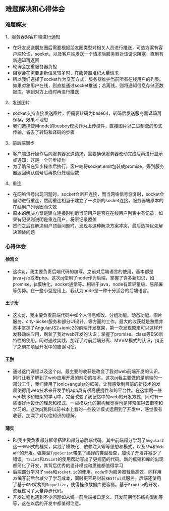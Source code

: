 ## 难题解决和心得体会

### 难题解决
1、服务器对客户端进行通知
- 在好友发送朋友圈后需要根据朋友圈类型对相关人员进行推送，可选方案有客户端轮询，socket，以及客户端发送一个请求后服务器对该请求阻塞，直到有新通知再返回
- 轮询会加重服务器负担
- 阻塞会在需要更新信息较多时，在服务器堆积大量请求
- 所以我们选择了socket作为交互方式，服务器维护当前所有在线用户的列表。如果对象用户在线，则直接通过socket推送；若离线，则将通知信息存储至数据库，等到对方上线时再进行推送

2、发送图片
- socket支持直接发送图片，但需要转码为base64，转码后发送服务器译码再保存，效果不理想
- 我们选择使用node的busboy模块作为上传控件，直接图片以二进制流的形式传输，省去了转码和译码的步骤

3、前后端同步
- 客户端进行操作后向服务器发送请求，需要确保服务器改动完成后再进行显示或通知，这是一个异步操作
- 为了确保在异步操作后执行，客户端将socket.emit包装成promise，等到服务器返回确认信号后再执行处理函数

4、重连
- 在网络信号出现问题时，socket会断开连接，而当网络信号恢复时，socket会自动进行重连，然而重连相当于建立了一次新的socket连接，服务器端原本的在线用户列表因而失效
- 原本的解决方案是建立连接时判断当前用户是否在在线用户列表中有记录，如果有记录则说明是重连用户，将原记录覆盖
- 然而之后在解决用户顶替问题时，发现与这种解决方案冲突，最后选择优先解决顶替问题

### 心得体会

#### 徐凯文
- 这次pj，我主要负责后端代码的编写。之前对后端语言的使用，基本都是java+jsp或者php。这次pj使用了node作为后端，掌握了许多新知识，如promise，js模块化，socket通信等。相较于java，node有着轻量级、易部署等优势。在一些小型应用上，我认为node是一种十分适合的后端语言。

#### 王子珩
- 这次pj，我主要负责前端代码中如个人信息修改、分组功能、动态功能、图片服务、city-picker服务和部分UI设计，等方面的工作。最大的收获就是熟悉并基本掌握了AngularJS2+ionic2的前端开发框架，第一次发现原来可以这样开发移动端应用，刷新了我对web开发的认识；掌握了promise、class等ES6新特性的使用。同时通过实践，加深了对前后端分离、MVVM模式的认识，纠正了之前在项目开发中的错误习惯。

#### 王翀
- 通过这门课程以及这个pj，最主要的收获是改变了我对web前端开发的认识，同时让我了解到了web应用开发的前沿的技术。这次pj我主要做的是前端的一部分工作，我们使用了ionic+angular的框架，让我感受到目前的新技术的发展使得用web技术来开发手机app具有很高便捷性和跨平台性。在这学期一些web技术和框架的学习中，完全改变了我记忆中的web的开发方式，同时有一些很好地设计的理念和模式、一些模块化的架构我觉得也是非常值得去借鉴和学习的。这次pj我将以前书本上看的一些设计模式运用到了开发中，感觉很有收获，加深了对以往知识的理解。

#### 蒲实
- PJ我主要负责部分框架搭建和部分前后端代码。其中前端部分学习了`Angular2`这一`MVVM`式的框架，实践了模块化、依赖注入等等思想和模式，以及`SPA`和`Web APP`的开发。强类型`TypeScript`带来了编译的类型检查，加快了开发并减少了错误。`TSLint`和`JSLint`的使用帮助写出了更规范的代码。新的框架和库的出现都简化了开发，其背后优秀的设计模式和思维都值得学习
- 后端部分学习了`node`和`socket.io`的使用，`node`作为服务器轻量高效，同样用`JS`编写前后台减少了学习成本，同时更容易封装`RESTful`式服务。后端还使用了基于`ORM`架构的`Sequelize`，使得操作数据库更容易。基于`Promise`的开发，使我练习了大量异步代码。
- 开发过程也遇到不少问题如未统一前后端接口定义、开发前期代码结构混乱等等，这在以后的开发中都值得注意。
